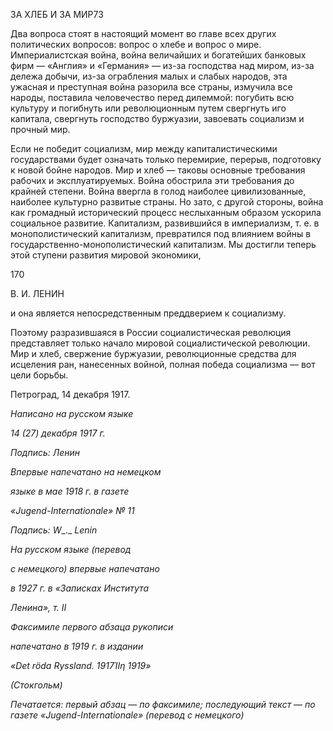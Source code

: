 ЗА ХЛЕБ И ЗА МИР73

Два вопроса стоят в настоящий момент во главе всех других политических вопросов: вопрос о хлебе и вопрос о мире. Империалистская война, война величайших и богатей­ших банковых фирм — «Англия» и «Германия» — из-за господства над миром, из-за дележа добычи, из-за ограбления малых и слабых народов, эта ужасная и преступная война разорила все страны, измучила все народы, поставила человечество перед ди­леммой: погубить всю культуру и погибнуть или революционным путем свергнуть иго капитала, свергнуть господство буржуазии, завоевать социализм и прочный мир.

Если не победит социализм, мир между капиталистическими государствами будет означать только перемирие, перерыв, подготовку к новой бойне народов. Мир и хлеб — таковы основные требования рабочих и эксплуатируемых. Война обострила эти требо­вания до крайней степени. Война ввергла в голод наиболее цивилизованные, наиболее культурно развитые страны. Но зато, с другой стороны, война как громадный истори­ческий процесс неслыханным образом ускорила социальное развитие. Капитализм, раз­вившийся в империализм, т. е. в монополистический капитализм, превратился под влиянием войны в государственно-монополистический капитализм. Мы достигли те­перь этой ступени развития мировой экономики,

  

170

  

В. И. ЛЕНИН

  

и она является непосредственным преддверием к социализму.

Поэтому разразившаяся в России социалистическая революция представляет только начало мировой социалистической революции. Мир и хлеб, свержение буржуазии, ре­волюционные средства для исцеления ран, нанесенных войной, полная победа социа­лизма — вот цели борьбы.

Петроград, 14 декабря 1917.

  

_Написано на русском языке_

_14 (27) декабря 1917 г._

_Подпись: Ленин_

_Впервые напечатано на немецком_

_языке в мае 1918 г. в газете_

_«Jugend-Internationale»_ _№ 11_

_Подпись:_ _W__._ _Lenin_

_На русском языке (перевод_

_с немецкого) впервые напечатано_

_в 1927 г. в «Записках Института_

_Ленина», т._ _II_

_Факсимиле первого абзаца рукописи_

_напечатано в 1919 г. в издании_

_«Det röda Ryssland._ _1917ΊΙη_ _1919»_

_(Стокгольм)_

  

_Печатается: первый абзац_ — _по факсимиле; после­дующий текст_ — _по газете_ _«Jugend-Internationale»_ _(перевод с немецкого)_